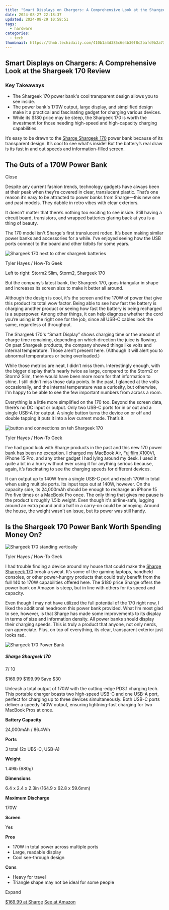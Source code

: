 ```yaml
---
title: "Smart Displays on Chargers: A Comprehensive Look at the Shargeek 170 Review"
date: 2024-08-27 22:18:37
updated: 2024-08-29 10:58:51
tags:
  - hardware
categories:
  - tech
thumbnail: https://thmb.techidaily.com/410b1a4d385c6e4b30f8c2bafd9b2a73f332bf6953f02a101819f0b8ffe4d954.jpg
---
```


## Smart Displays on Chargers: A Comprehensive Look at the Shargeek 170 Review

### Key Takeaways

* The Shargeek 170 power bank's cool transparent design allows you to see inside.
* The power bank's 170W output, large display, and simplified design make it a practical and fascinating gadget for charging various devices.
* While its $180 price may be steep, the Shargeek 170 is worth the investment for those needing high-speed and high-capacity charging capabilities.

 It’s easy to be drawn to the [Sharge Shargeek 170](https://www.amazon.com/sharge-SHARGEEK-Waterproof-Transparent-Compatible/dp/B0CRF1BGVZ?tag=hotoge-20&ascsubtag=UUhtgUeUpU2002746&asc%5Frefurl=https%3A%2F%2Fwww.howtogeek.com%2Fsharge-shargeek-170-review%2F&asc%5Fcampaign=Authority) power bank because of its transparent design. It’s cool to see what's inside! But the battery’s real draw is its fast in and out speeds and information-filled screen.

##  The Guts of a 170W Power Bank

Close 

 Despite any current fashion trends, technology gadgets have always been at their peak when they’re covered in clear, translucent plastic. That’s one reason it’s easy to be attracted to power banks from Sharge—this new one and past models. They dabble in retro vibes with clear exteriors.

 It doesn’t matter that there’s nothing too exciting to see inside. Still having a circuit board, transistors, and wrapped batteries glaring back at you is a thing of beauty.

 The 170 model isn't Sharge's first translucent rodeo. It’s been making similar power banks and accessories for a while. I’ve enjoyed seeing how the USB ports connect to the board and other tidbits for some years.

![Shargeek 170 next to other shargeek batteries](https://static1.howtogeekimages.com/wordpress/wp-content/uploads/wm/2024/04/shargeek-170-next-to-other-shargeek-batteries.JPG) 

Tyler Hayes / How-To Geek

Left to right: Storm2 Slim, Storm2, Shargeek 170

 But the company’s latest bank, the Shargeek 170, goes triangular in shape and increases its screen size to make it better all around.

 Although the design is cool, it's the screen and the 170W of power that give this product its total wow factor. Being able to see how fast the battery is charging another product or seeing how fast the battery is being recharged is a superpower. Among other things, it can help diagnose whether the cord you’re using is the right one for the job, since all USB-C cables look the same, regardless of throughput.

 The Shargeek 170's “Smart Display” shows charging time or the amount of charge time remaining, depending on which direction the juice is flowing. On past Shargeek products, the company showed things like volts and internal temperature. Those aren’t present here. (Although it will alert you to abnormal temperatures or being overloaded.)

 While those metrics are neat, I didn’t miss them. Interestingly enough, with the bigger display that's nearly twice as large, compared to the Storm2 or Storm2 Slim, there would have been more room for that information to shine. I still didn’t miss those data points. In the past, I glanced at the volts occasionally, and the internal temperature was a curiosity, but otherwise, I'm happy to be able to see the few important numbers from across a room.

 Everything is a little more simplified on the 170 too. Beyond the screen data, there’s no DC input or output. Only two USB-C ports for in or out and a single USB-A for output. A single button turns the device on or off and double tapping it puts it into a low current mode. That’s it.

![button and connections on teh Shargeek 170](https://static1.howtogeekimages.com/wordpress/wp-content/uploads/wm/2024/04/button-and-connections-on-teh-shargeek-170.JPG) 

Tyler Hayes / How-To Geek

 I’ve had good luck with Sharge products in the past and this new 170 power bank has been no exception. I charged my MacBook Air, [Fujifilm X100VI](https://extra-guidance.techidaily.com/new-premier-casts-for-google-listeners/), iPhone 15 Pro, and any other gadget I had lying around my desk. I used it quite a bit in a hurry without ever using it for anything serious because, again, it’s fascinating to see the charging speeds for different devices.

 It can output up to 140W from a single USB-C port and reach 170W in total when using multiple ports. Its input tops out at 140W, however. On the capacity side, its 24,000mAh should be enough to recharge an iPhone 15 Pro five times or a MacBook Pro once. The only thing that gives me pause is the product's roughly 1.5lb weight. Even though it's airline-safe, lugging around an extra pound and a half in a carry-on could be annoying. Around the house, the weight wasn't an issue, but its power was still handy.

##  Is the Shargeek 170 Power Bank Worth Spending Money On?

![Shargeek 170 standing vertically](https://static1.howtogeekimages.com/wordpress/wp-content/uploads/wm/2024/04/shargeek-170-standing-vertically.JPG) 

Tyler Hayes / How-To Geek

 I had trouble finding a device around my house that could make the [Sharge Shargeek 170](https://www.amazon.com/sharge-SHARGEEK-Waterproof-Transparent-Compatible/dp/B0CRF1BGVZ?tag=hotoge-20&ascsubtag=UUhtgUeUpU2002746&asc%5Frefurl=https%3A%2F%2Fwww.howtogeek.com%2Fsharge-shargeek-170-review%2F&asc%5Fcampaign=Authority) break a sweat. It’s some of the gaming laptops, handheld consoles, or other power-hungry products that could truly benefit from the full 140 to 170W capabilities offered here. The $180 price Sharge offers the power bank on Amazon is steep, but in line with others for its speed and capacity.

 Even though I may not have utilized the full potential of the 170 right now, I liked the additional headroom this power bank provided. What I’m most glad to see, however, is that Sharge has made some improvements to its display in terms of size and information density. All power banks should display their charging speeds. This is truly a product that anyone, not only nerds, can appreciate. Plus, on top of everything, its clear, transparent exterior just looks rad.

![Shargeek 170 Power Bank](https://static1.howtogeekimages.com/wordpress/wp-content/uploads/2024/04/shargeek-170-power-bank.jpg) 

#####  Sharge Shargeek 170

7/ 10 

$169.99 $199.99 Save $30 

Unleash a total output of 170W with the cutting-edge PD3.1 charging tech. This portable charger boasts two high-speed USB-C and one USB-A port, perfect for charging up to three devices simultaneously. Both USB-C ports deliver a speedy 140W output, ensuring lightning-fast charging for two MacBook Pros at once.

**Battery Capacity** 

 24,000mAh / 86.4Wh 

**Ports** 

 3 total (2x UBS-C, USB-A) 

**Weight** 

 1.49lb (680g) 

**Dimensions** 

 6.4 x 2.4 x 2.3in (164.9 x 62.8 x 59.6mm) 

**Maximum Discharge** 

 170W 

**Screen** 

 Yes 

**Pros** 
* 170W in total power across multiple ports
* Large, readable display
* Cool see-through design

**Cons** 
* Heavy for travel
* Triangle shape may not be ideal for some people

Expand 

[$169.99 at Sharge](https://sharge.com/products/shargeek-170) [See at Amazon](https://www.amazon.com/sharge-SHARGEEK-Waterproof-Transparent-Compatible/dp/B0CRF1BGVZ?tag=hotoge-20&ascsubtag=UUhtgUeUpU2002746&asc%5Frefurl=https%3A%2F%2Fwww.howtogeek.com%2Fsharge-shargeek-170-review%2F&asc%5Fcampaign=Authority)

<ins class="adsbygoogle"
     style="display:block"
     data-ad-format="autorelaxed"
     data-ad-client="ca-pub-7571918770474297"
     data-ad-slot="1223367746"></ins>



<ins class="adsbygoogle"
     style="display:block"
     data-ad-client="ca-pub-7571918770474297"
     data-ad-slot="8358498916"
     data-ad-format="auto"
     data-full-width-responsive="true"></ins>
